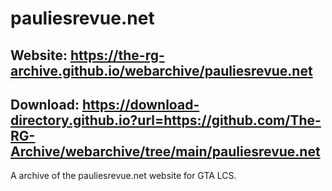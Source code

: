 # pauliesrevue.net

## Website: https://the-rg-archive.github.io/webarchive/pauliesrevue.net

## Download: https://download-directory.github.io?url=https://github.com/The-RG-Archive/webarchive/tree/main/pauliesrevue.net
A archive of the pauliesrevue.net website for GTA LCS.
